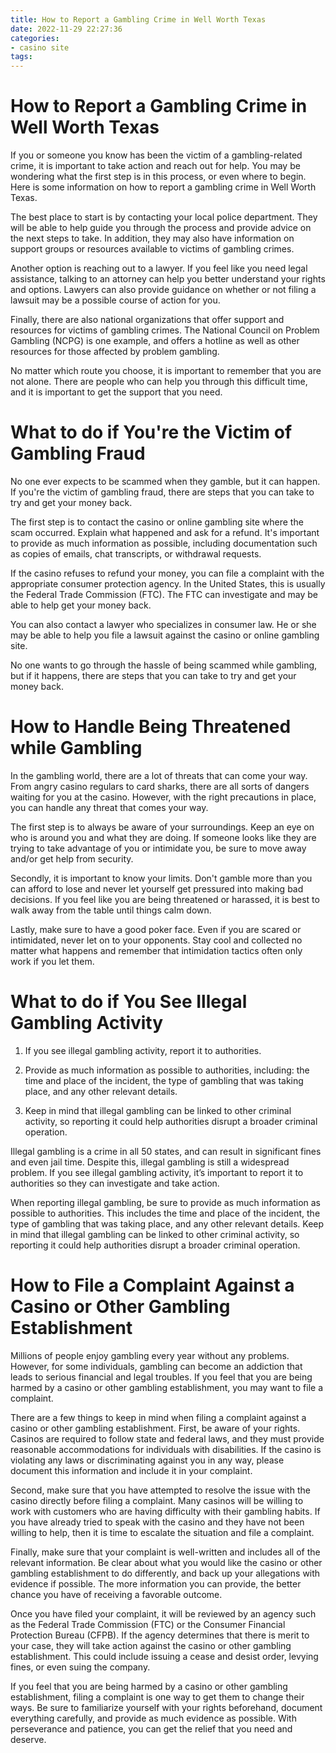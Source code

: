 ```yaml
---
title: How to Report a Gambling Crime in Well Worth Texas
date: 2022-11-29 22:27:36
categories:
- casino site
tags:
---
```



#  How to Report a Gambling Crime in Well Worth Texas

If you or someone you know has been the victim of a gambling-related crime, it is important to take action and reach out for help. You may be wondering what the first step is in this process, or even where to begin. Here is some information on how to report a gambling crime in Well Worth Texas.

The best place to start is by contacting your local police department. They will be able to help guide you through the process and provide advice on the next steps to take. In addition, they may also have information on support groups or resources available to victims of gambling crimes.

Another option is reaching out to a lawyer. If you feel like you need legal assistance, talking to an attorney can help you better understand your rights and options. Lawyers can also provide guidance on whether or not filing a lawsuit may be a possible course of action for you.

Finally, there are also national organizations that offer support and resources for victims of gambling crimes. The National Council on Problem Gambling (NCPG) is one example, and offers a hotline as well as other resources for those affected by problem gambling.

No matter which route you choose, it is important to remember that you are not alone. There are people who can help you through this difficult time, and it is important to get the support that you need.

#  What to do if You're the Victim of Gambling Fraud

No one ever expects to be scammed when they gamble, but it can happen. If you're the victim of gambling fraud, there are steps that you can take to try and get your money back.

The first step is to contact the casino or online gambling site where the scam occurred. Explain what happened and ask for a refund. It's important to provide as much information as possible, including documentation such as copies of emails, chat transcripts, or withdrawal requests.

If the casino refuses to refund your money, you can file a complaint with the appropriate consumer protection agency. In the United States, this is usually the Federal Trade Commission (FTC). The FTC can investigate and may be able to help get your money back.

You can also contact a lawyer who specializes in consumer law. He or she may be able to help you file a lawsuit against the casino or online gambling site.

No one wants to go through the hassle of being scammed while gambling, but if it happens, there are steps that you can take to try and get your money back.

#  How to Handle Being Threatened while Gambling

In the gambling world, there are a lot of threats that can come your way. From angry casino regulars to card sharks, there are all sorts of dangers waiting for you at the casino. However, with the right precautions in place, you can handle any threat that comes your way.

The first step is to always be aware of your surroundings. Keep an eye on who is around you and what they are doing. If someone looks like they are trying to take advantage of you or intimidate you, be sure to move away and/or get help from security.

Secondly, it is important to know your limits. Don't gamble more than you can afford to lose and never let yourself get pressured into making bad decisions. If you feel like you are being threatened or harassed, it is best to walk away from the table until things calm down.

Lastly, make sure to have a good poker face. Even if you are scared or intimidated, never let on to your opponents. Stay cool and collected no matter what happens and remember that intimidation tactics often only work if you let them.

#  What to do if You See Illegal Gambling Activity

1. If you see illegal gambling activity, report it to authorities.

2. Provide as much information as possible to authorities, including: the time and place of the incident, the type of gambling that was taking place, and any other relevant details.

3. Keep in mind that illegal gambling can be linked to other criminal activity, so reporting it could help authorities disrupt a broader criminal operation.

Illegal gambling is a crime in all 50 states, and can result in significant fines and even jail time. Despite this, illegal gambling is still a widespread problem. If you see illegal gambling activity, it’s important to report it to authorities so they can investigate and take action.

When reporting illegal gambling, be sure to provide as much information as possible to authorities. This includes the time and place of the incident, the type of gambling that was taking place, and any other relevant details. Keep in mind that illegal gambling can be linked to other criminal activity, so reporting it could help authorities disrupt a broader criminal operation.

#  How to File a Complaint Against a Casino or Other Gambling Establishment

Millions of people enjoy gambling every year without any problems. However, for some individuals, gambling can become an addiction that leads to serious financial and legal troubles. If you feel that you are being harmed by a casino or other gambling establishment, you may want to file a complaint.

There are a few things to keep in mind when filing a complaint against a casino or other gambling establishment. First, be aware of your rights. Casinos are required to follow state and federal laws, and they must provide reasonable accommodations for individuals with disabilities. If the casino is violating any laws or discriminating against you in any way, please document this information and include it in your complaint.

Second, make sure that you have attempted to resolve the issue with the casino directly before filing a complaint. Many casinos will be willing to work with customers who are having difficulty with their gambling habits. If you have already tried to speak with the casino and they have not been willing to help, then it is time to escalate the situation and file a complaint.

Finally, make sure that your complaint is well-written and includes all of the relevant information. Be clear about what you would like the casino or other gambling establishment to do differently, and back up your allegations with evidence if possible. The more information you can provide, the better chance you have of receiving a favorable outcome.

Once you have filed your complaint, it will be reviewed by an agency such as the Federal Trade Commission (FTC) or the Consumer Financial Protection Bureau (CFPB). If the agency determines that there is merit to your case, they will take action against the casino or other gambling establishment. This could include issuing a cease and desist order, levying fines, or even suing the company.

If you feel that you are being harmed by a casino or other gambling establishment, filing a complaint is one way to get them to change their ways. Be sure to familiarize yourself with your rights beforehand, document everything carefully, and provide as much evidence as possible. With perseverance and patience, you can get the relief that you need and deserve.